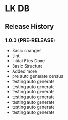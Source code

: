 # LK DB

## Release History

### 1.0.0 (PRE-RELEASE)
  * Basic changes
  * Lint
  * Initial Files Done
  * Basic Structure
  * Added more
  * pre auto generate census
  * testing auto generate
  * testing auto generate
  * testing auto generate
  * testing auto generate
  * testing auto generate
  * testing auto generate
  * testing auto generate

